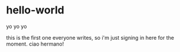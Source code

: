 # hello-world
yo yo yo

this is the first one everyone writes, so i'm just signing in here for the moment.  ciao hermano!
